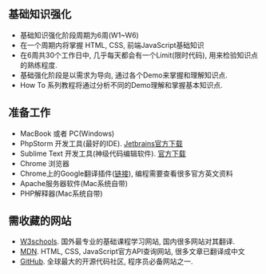 ## 基础知识强化
* 基础知识强化阶段周期为6周(W1~W6)
* 在一个周期内将掌握 HTML, CSS, 前端JavaScript基础知识
* 在6周共30个工作日中, 几乎每天都会有一个Limit(限时代码), 用来检验知识点的熟练程度.
* 基础强化阶段是以需求为导向, 通过各个Demo来掌握和理解知识点.  
* How To 系列教程将通过分析不同的Demo理解和掌握基本知识点. 

## 准备工作
* MacBook 或者 PC(Windows)
* PhpStorm 开发工具(最好的IDE).  [Jetbrains官方下载](https://www.jetbrains.com/phpstorm/)
* Sublime Text 开发工具(神级代码编辑软件). [官方下载](http://www.sublimetext.com/)
* Chrome 浏览器
* Chrome上的Google翻译插件([链接](https://chrome.google.com/webstore/detail/google-translate/aapbdbdomjkkjkaonfhkkikfgjllcleb)), 编程需要查看很多官方英文资料
* Apache服务器软件(Mac系统自带)
* PHP解释器(Mac系统自带)

## 需收藏的网站
* [W3schools](https://www.w3schools.com/default.asp). 国外最专业的基础课程学习网站, 国内很多网站对其翻译.
* [MDN](https://developer.mozilla.org/zh-CN/docs/Web). HTML, CSS, JavaScript官方API查询网站, 很多文章已翻译成中文
* [GitHub](https://github.com/). 全球最大的开源代码社区, 程序员必备网站之一.

